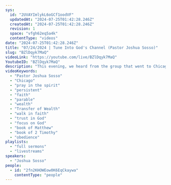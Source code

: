 ```yaml
---
sys:
  id: "2UVAYImlykL6oGCf1oodVF"
  updatedAt: "2024-07-25T01:42:28.246Z"
  createdAt: "2024-07-25T01:42:28.246Z"
  revision: 1
  space: "vfgh62eq5a4k"
  contentType: "videos"
date: "2024-07-25T01:42:28.246Z"
title: "07/24/2024 | Tune Into God's Channel (Pastor Joshua Sosso)"
slug: "BZlDqyk7MaQ"
videoLink: "https://youtube.com/live/BZlDqyk7MaQ"
YoutubeID: "BZlDqyk7MaQ"
description: "This evening, we heard from the group that went to Chicago and how the Lord guided their steps to decree over the country. We need to pray in the spirit when we have no idea what to do and need to be persistent in our faith. Pastor Josh shared the parable of the wealthy young man in Matthew 19. Jesus said he had to leave all his wealth to find eternal life. Not only do we need to be willing to give up wealth, but we need to give every other area of life. When we get to heaven, nobody will be standing with us before God, so we need to lay everything down and walk in faith. We need to put complete trust in God because his way is better than anything we could do for ourselves. This sermon was delivered at Freedom Fellowship Church International in San Antonio, TX.\n"
videoKeywords:
  - "Pastor Joshua Sosso"
  - "Chicago"
  - "pray in the spirit"
  - "persistent"
  - "faith"
  - "parable"
  - "wealth"
  - "Transfer of Wealth"
  - "walk in faith"
  - "trust in God"
  - "focus on God"
  - "book of Matthew"
  - "book of 2 Timothy"
  - "obedience"
playlists:
  - "full sermons"
  - "livestreams"
speakers:
  - "Joshua Sosso"
people:
  - id: "2fn2KHOWEow0K6EqCkaywa"
    contentType: "people"
---
```

